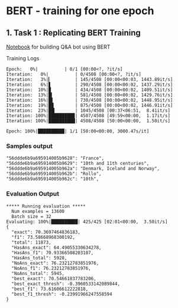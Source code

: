 # BERT - training for one epoch


## 1. Task 1 : Replicating BERT Training

[Notebook](/session_09_bert/bert_qna/BERT_Tutorial_How_To_Build_a_Question_Answering_Bot.ipynb) for building Q&A bot using BERT

Training Logs
```
Epoch:   0%|          | 0/1 [00:00<?, ?it/s]
Iteration:   0%|          | 0/4508 [00:00<?, ?it/s]
Iteration:   3%|▎         | 145/4508 [00:00<00:03, 1443.89it/s]
Iteration:   6%|▋         | 290/4508 [00:00<00:02, 1437.29it/s]
Iteration:  10%|▉         | 434/4508 [00:00<00:02, 1409.51it/s]
Iteration:  13%|█▎        | 581/4508 [00:00<00:02, 1429.76it/s]
Iteration:  16%|█▌        | 730/4508 [00:00<00:02, 1448.95it/s]
Iteration:  19%|█▉        | 875/4508 [00:00<00:02, 1446.91it/s]
Iteration:  23%|██▎       | 1045/4508 [00:37<06:51,  8.41it/s]
Iteration: 100%|█████████▉| 4507/4508 [49:59<00:00,  1.17it/s]
Iteration: 100%|██████████| 4508/4508 [50:00<00:00,  1.50it/s]

Epoch: 100%|██████████| 1/1 [50:00<00:00, 3000.47s/it]

```
### Samples output

```
"56ddde6b9a695914005b9628": "France",
"56ddde6b9a695914005b9629": "10th and 11th centuries",
"56ddde6b9a695914005b962a": "Denmark, Iceland and Norway",
"56ddde6b9a695914005b962b": "Rollo",
"56ddde6b9a695914005b962c": "10th",
```

### Evaluation Output

```
***** Running evaluation *****
  Num examples = 13600
  Batch size = 32
Evaluating: 100%|██████████| 425/425 [02:01<00:00,  3.50it/s]
{
  "exact": 70.3697464836183,
  "f1": 73.58668968300192,
  "total": 11873,
  "HasAns_exact": 64.49055330634278,
  "HasAns_f1": 70.93366508203107,
  "HasAns_total": 5928,
  "NoAns_exact": 76.23212783851976,
  "NoAns_f1": 76.23212783851976,
  "NoAns_total": 5945,
  "best_exact": 70.54661837783206,
  "best_exact_thresh": -0.3960533142089844,
  "best_f1": 73.61606612222818,
  "best_f1_thresh": -0.23991966247558594
}
```

